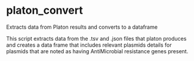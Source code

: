 # platon_convert
Extracts data from Platon results and converts to a dataframe

This script extracts data from the .tsv and .json files that platon produces and creates a data frame that includes relevant plasmids details for plasmids that are
noted as having AntiMicrobial resistance genes present.
